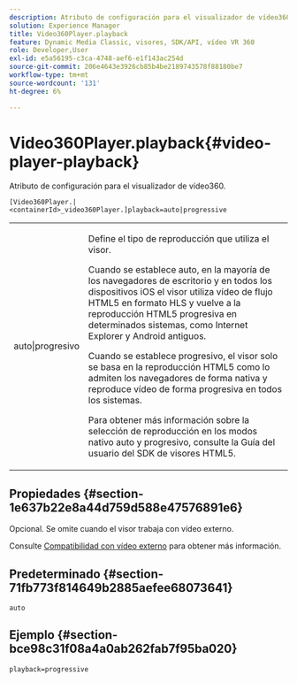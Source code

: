 ```yaml
---
description: Atributo de configuración para el visualizador de vídeo360.
solution: Experience Manager
title: Video360Player.playback
feature: Dynamic Media Classic, visores, SDK/API, vídeo VR 360
role: Developer,User
exl-id: e5a56195-c3ca-4748-aef6-e1f143ac254d
source-git-commit: 206e4643e3926cb85b4be2189743578f88180be7
workflow-type: tm+mt
source-wordcount: '131'
ht-degree: 6%

---
```


# Video360Player.playback{#video-player-playback}

Atributo de configuración para el visualizador de vídeo360.

`[Video360Player.|<containerId>_video360Player.]playback=auto|progressive`

<table id="table_441553CD34C94A58A9D7CBF772DEDDB6"> 
 <tbody> 
  <tr> 
   <td colname="col1"> <p> <span class="codeph"> auto|progresivo</span> </p> </td> 
   <td colname="col2"> <p> Define el tipo de reproducción que utiliza el visor. </p> <p>Cuando se establece <span class="codeph"> auto</span>, en la mayoría de los navegadores de escritorio y en todos los dispositivos iOS el visor utiliza vídeo de flujo HTML5 en formato HLS y vuelve a la reproducción HTML5 progresiva en determinados sistemas, como Internet Explorer y Android antiguos. </p> <p>Cuando se establece <span class="codeph"> progresivo</span>, el visor solo se basa en la reproducción HTML5 como lo admiten los navegadores de forma nativa y reproduce vídeo de forma progresiva en todos los sistemas. </p> <p>Para obtener más información sobre la selección de reproducción en los modos nativo <span class="codeph"> auto</span> y <span class="codeph"> progresivo</span>, consulte la Guía del usuario del SDK de visores HTML5. </p> </td> 
  </tr> 
 </tbody> 
</table>

## Propiedades {#section-1e637b22e8a44d759d588e47576891e6}

Opcional. Se omite cuando el visor trabaja con vídeo externo.

Consulte [Compatibilidad con vídeo externo](../../../c-html5-aem-asset-viewers/c-html5-aem-video360/c-html5-aem-video360-external-video-support.md#concept-66aa2784f2294794989bad2af74c3760) para obtener más información.

## Predeterminado {#section-71fb773f814649b2885aefee68073641}

`auto`

## Ejemplo {#section-bce98c31f08a4a0ab262fab7f95ba020}

`playback=progressive`
